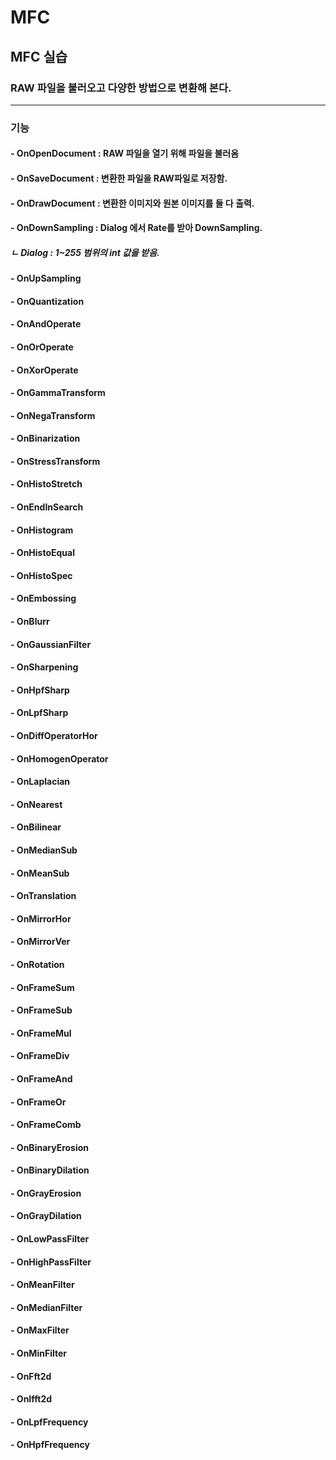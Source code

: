 # MFC

## MFC 실습
### RAW 파일을 불러오고 다양한 방법으로 변환해 본다.
***
### 기능
#### - OnOpenDocument : RAW 파일을 열기 위해 파일을 불러옴
#### - OnSaveDocument : 변환한 파일을 RAW파일로 저장함.
#### - OnDrawDocument : 변환한 이미지와 원본 이미지를 둘 다 출력.
#### - OnDownSampling : Dialog 에서 Rate를 받아 DownSampling.
##### ㄴ Dialog : 1~255 범위의 int 값을 받음.
#### - OnUpSampling
#### - OnQuantization
#### - OnAndOperate
#### - OnOrOperate
#### - OnXorOperate
#### - OnGammaTransform
#### - OnNegaTransform
#### - OnBinarization
#### - OnStressTransform
#### - OnHistoStretch
#### - OnEndInSearch
#### - OnHistogram
#### - OnHistoEqual
#### - OnHistoSpec
#### - OnEmbossing
#### - OnBlurr
#### - OnGaussianFilter
#### - OnSharpening
#### - OnHpfSharp
#### - OnLpfSharp
#### - OnDiffOperatorHor
#### - OnHomogenOperator
#### - OnLaplacian
#### - OnNearest
#### - OnBilinear
#### - OnMedianSub
#### - OnMeanSub
#### - OnTranslation
#### - OnMirrorHor
#### - OnMirrorVer
#### - OnRotation
#### - OnFrameSum
#### - OnFrameSub
#### - OnFrameMul
#### - OnFrameDiv
#### - OnFrameAnd
#### - OnFrameOr
#### - OnFrameComb
#### - OnBinaryErosion
#### - OnBinaryDilation
#### - OnGrayErosion
#### - OnGrayDilation
#### - OnLowPassFilter
#### - OnHighPassFilter
#### - OnMeanFilter
#### - OnMedianFilter
#### - OnMaxFilter
#### - OnMinFilter
#### - OnFft2d
#### - OnIfft2d
#### - OnLpfFrequency
#### - OnHpfFrequency
